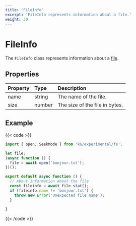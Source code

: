 ```yaml
---
title: 'FileInfo'
excerpt: 'FileInfo represents information about a file.'
weight: 30
---
```


# FileInfo

The `FileInfo` class represents information about a [file](https://grafana.com/docs/k6/<K6_VERSION>/javascript-api/k6-experimental/fs/file).

## Properties

| Property | Type   | Description                    |
| :------- | :----- | :----------------------------- |
| name     | string | The name of the file.          |
| size     | number | The size of the file in bytes. |

## Example

{{< code >}}

```javascript
import { open, SeekMode } from 'k6/experimental/fs';

let file;
(async function () {
  file = await open('bonjour.txt');
})();

export default async function () {
  // About information about the file
  const fileinfo = await file.stat();
  if (fileinfo.name != 'bonjour.txt') {
    throw new Error('Unexpected file name');
  }

}
```

{{< /code >}}

